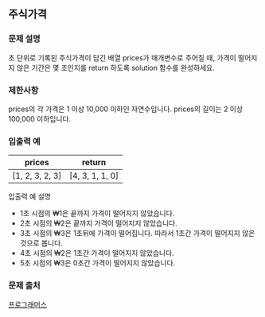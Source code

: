 ## 주식가격
### 문제 설명
초 단위로 기록된 주식가격이 담긴 배열 prices가 매개변수로 주어질 때, 가격이 떨어지지 않은 기간은 몇 초인지를 return 하도록 solution 함수를 완성하세요.

### 제한사항
prices의 각 가격은 1 이상 10,000 이하인 자연수입니다.
prices의 길이는 2 이상 100,000 이하입니다.
### 입출력 예

|prices|	return|
|---|---|
|[1, 2, 3, 2, 3]|	[4, 3, 1, 1, 0]|

입출력 예 설명
- 1초 시점의 ₩1은 끝까지 가격이 떨어지지 않았습니다.
- 2초 시점의 ₩2은 끝까지 가격이 떨어지지 않았습니다.
- 3초 시점의 ₩3은 1초뒤에 가격이 떨어집니다. 따라서 1초간 가격이 떨어지지 않은 것으로 봅니다.
- 4초 시점의 ₩2은 1초간 가격이 떨어지지 않았습니다.
- 5초 시점의 ₩3은 0초간 가격이 떨어지지 않았습니다.

### 문제 출처
[프로그래머스](https://programmers.co.kr/learn/courses/30/lessons/42584)